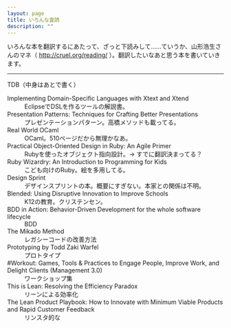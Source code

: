 ```yaml
---
layout: page
title: いろんな査読
description: ""
---
```


いろんな本を翻訳するにあたって、ざっと下読みして……ていうか、山形浩生さんのマネ（ http://cruel.org/reading/ ）。翻訳したいなあと思う本を書いていきます。

----

TDB（中身はあとで書く）

<dl>

<dt>Implementing Domain-Specific Languages with Xtext and Xtend</dt>
<dd>EclipseでDSLを作るツールの解説書。</dd>

<dt>Presentation Patterns: Techniques for Crafting Better Presentations</dt>
<dd>プレゼンテーションパターン。高橋メソッドも載ってる。</dd>

<dt>Real World OCaml</dt>
<dd>OCaml。510ページだから無理かなあ。</dd>

<dt>Practical Object-Oriented Design in Ruby: An Agile Primer</dt>
<dd>Rubyを使ったオブジェクト指向設計。→ すでに翻訳決まってる？</dd>

<dt>Ruby Wizardry: An Introduction to Programming for Kids</dt>
<dd>こども向けのRuby。絵を多用してる。</dd>

<dt>Design Sprint</dt>
<dd>デザインスプリントの本。概要にすぎない。本家との関係は不明。</dd>

<dt>Blended: Using Disruptive Innovation to Improve Schools</dt>
<dd>K12の教育。クリステンセン。</dd>

<dt>BDD in Action: Behavior-Driven Development for the whole software lifecycle</dt>
<dd>BDD</dd>

<dt>The Mikado Method</dt>
<dd>レガシーコードの改善方法</dd>

<dt>Prototyping by Todd Zaki Warfel</dt>
<dd>プロトタイプ</dd>

<dt>#Workout: Games, Tools & Practices to Engage People, Improve Work, and Delight Clients (Management 3.0) </dt>
<dd>ワークショップ集</dd>

<dt>This is Lean: Resolving the Efficiency Paradox</dt>
<dd>リーンによる効率化</dd>

<dt>The Lean Product Playbook: How to Innovate with Minimum Viable Products and Rapid Customer Feedback</dt>
<dd>リンスタ的な</dd>

<dt></dt>
<dd></dd>
<dt></dt>
<dd></dd>
<dt></dt>
<dd></dd>

</dl>
